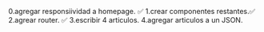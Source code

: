 0.agregar responsiividad a homepage. ✅
1.crear componentes restantes.✅
2.agrear router. ✅
3.escribir 4 articulos.
4.agregar articulos a un JSON.